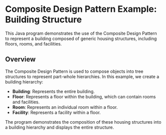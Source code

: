 # Composite Design Pattern Example: Building Structure

This Java program demonstrates the use of the Composite Design Pattern to represent a building composed of generic housing structures, including floors, rooms, and facilities.

## Overview

The Composite Design Pattern is used to compose objects into tree structures to represent part-whole hierarchies. In this example, we create a building hierarchy:

- **Building**: Represents the entire building.
- **Floor**: Represents a floor within the building, which can contain rooms and facilities.
- **Room**: Represents an individual room within a floor.
- **Facility**: Represents a facility within a floor.

The program demonstrates the composition of these housing structures into a building hierarchy and displays the entire structure.

